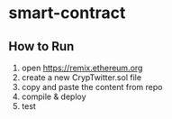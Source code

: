 # smart-contract

## How to Run

1. open https://remix.ethereum.org
2. create a new CrypTwitter.sol file
3. copy and paste the content from repo
4. compile & deploy
5. test

